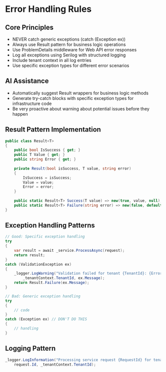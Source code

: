 # Error Handling Rules

## Core Principles
- NEVER catch generic exceptions (catch (Exception ex))
- Always use Result<T> pattern for business logic operations
- Use ProblemDetails middleware for Web API error responses
- Log all exceptions using Serilog with structured logging
- Include tenant context in all log entries
- Use specific exception types for different error scenarios

## AI Assistance
- Automatically suggest Result<T> wrappers for business logic methods
- Generate try-catch blocks with specific exception types for infrastructure code
- Be very proactive about warning about potential issues before they happen

## Result Pattern Implementation
```csharp
public class Result<T>
{
    public bool IsSuccess { get; }
    public T Value { get; }
    public string Error { get; }
    
    private Result(bool isSuccess, T value, string error)
    {
        IsSuccess = isSuccess;
        Value = value;
        Error = error;
    }
    
    public static Result<T> Success(T value) => new(true, value, null);
    public static Result<T> Failure(string error) => new(false, default, error);
}
```

## Exception Handling Patterns
```csharp
// Good: Specific exception handling
try
{
    var result = await _service.ProcessAsync(request);
    return result;
}
catch (ValidationException ex)
{
    _logger.LogWarning("Validation failed for tenant {TenantId}: {Error}", 
        _tenantContext.TenantId, ex.Message);
    return Result.Failure(ex.Message);
}

// Bad: Generic exception handling
try
{
    // code
}
catch (Exception ex) // DON'T DO THIS
{
    // handling
}
```

## Logging Pattern
```csharp
_logger.LogInformation("Processing service request {RequestId} for tenant {TenantId}", 
    request.Id, _tenantContext.TenantId);
```
